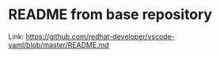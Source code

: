 # README from base repository

Link: https://github.com/redhat-developer/vscode-yaml/blob/master/README.md
